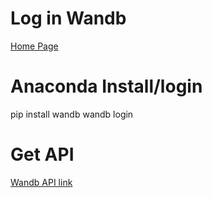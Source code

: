 # Log in Wandb
[Home Page](https://wandb.ai/home)

# Anaconda Install/login
  pip install wandb
  wandb login

# Get API
[Wandb API link](https://wandb.ai/authorize)
